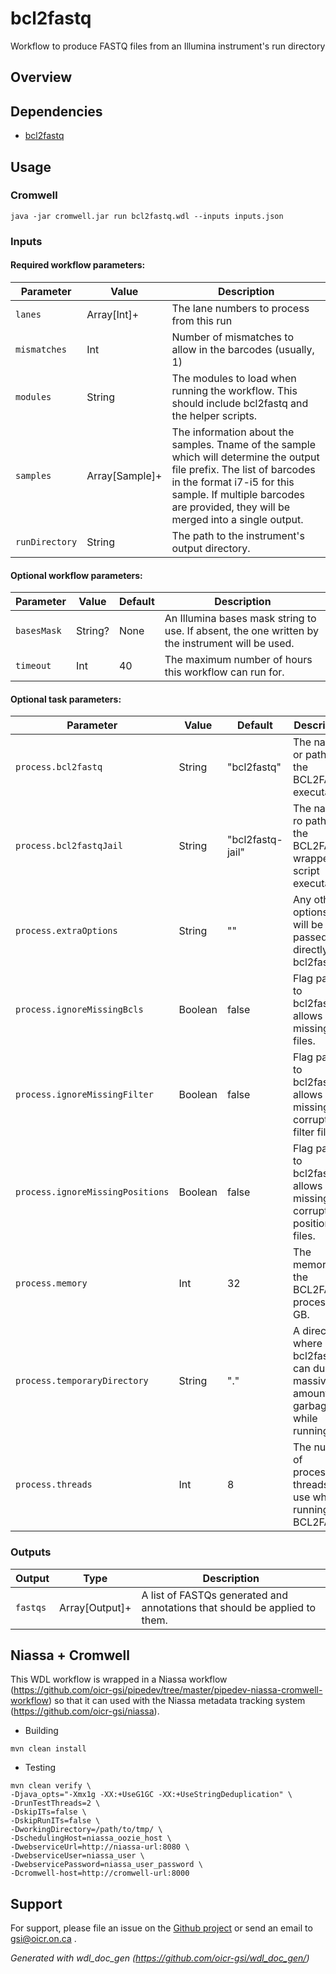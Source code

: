 # bcl2fastq

Workflow to produce FASTQ files from an Illumina instrument's run directory

## Overview

## Dependencies

* [bcl2fastq](https://emea.support.illumina.com/sequencing/sequencing_software/bcl2fastq-conversion-software.html)


## Usage

### Cromwell
```
java -jar cromwell.jar run bcl2fastq.wdl --inputs inputs.json
```

### Inputs

#### Required workflow parameters:
Parameter|Value|Description
---|---|---
`lanes`|Array[Int]+|The lane numbers to process from this run
`mismatches`|Int|Number of mismatches to allow in the barcodes (usually, 1)
`modules`|String|The modules to load when running the workflow. This should include bcl2fastq and the helper scripts.
`samples`|Array[Sample]+|The information about the samples. Tname of the sample which will determine the output file prefix. The list of barcodes in the format i7-i5 for this sample. If multiple barcodes are provided, they will be merged into a single output.
`runDirectory`|String|The path to the instrument's output directory.


#### Optional workflow parameters:
Parameter|Value|Default|Description
---|---|---|---
`basesMask`|String?|None|An Illumina bases mask string to use. If absent, the one written by the instrument will be used.
`timeout`|Int|40|The maximum number of hours this workflow can run for.


#### Optional task parameters:
Parameter|Value|Default|Description
---|---|---|---
`process.bcl2fastq`|String|"bcl2fastq"|The name or path of the BCL2FASTQ executable.
`process.bcl2fastqJail`|String|"bcl2fastq-jail"|The name ro path of the BCL2FASTQ wrapper script executable.
`process.extraOptions`|String|""|Any other options that will be passed directly to bcl2fastq.
`process.ignoreMissingBcls`|Boolean|false|Flag passed to bcl2fastq, allows missing bcl files.
`process.ignoreMissingFilter`|Boolean|false|Flag passed to bcl2fastq, allows missing or corrupt filter files.
`process.ignoreMissingPositions`|Boolean|false|Flag passed to bcl2fastq, allows missing or corrupt positions files.
`process.memory`|Int|32|The memory for the BCL2FASTQ process in GB.
`process.temporaryDirectory`|String|"."|A directory where bcl2fastq can dump massive amounts of garbage while running.
`process.threads`|Int|8|The number of processing threads to use when running BCL2FASTQ


### Outputs

Output | Type | Description
---|---|---
`fastqs`|Array[Output]+|A list of FASTQs generated and annotations that should be applied to them.


## Niassa + Cromwell

This WDL workflow is wrapped in a Niassa workflow (https://github.com/oicr-gsi/pipedev/tree/master/pipedev-niassa-cromwell-workflow) so that it can used with the Niassa metadata tracking system (https://github.com/oicr-gsi/niassa).

* Building
```
mvn clean install
```

* Testing
```
mvn clean verify \
-Djava_opts="-Xmx1g -XX:+UseG1GC -XX:+UseStringDeduplication" \
-DrunTestThreads=2 \
-DskipITs=false \
-DskipRunITs=false \
-DworkingDirectory=/path/to/tmp/ \
-DschedulingHost=niassa_oozie_host \
-DwebserviceUrl=http://niassa-url:8080 \
-DwebserviceUser=niassa_user \
-DwebservicePassword=niassa_user_password \
-Dcromwell-host=http://cromwell-url:8000
```

## Support

For support, please file an issue on the [Github project](https://github.com/oicr-gsi) or send an email to gsi@oicr.on.ca .

_Generated with wdl_doc_gen (https://github.com/oicr-gsi/wdl_doc_gen/)_
